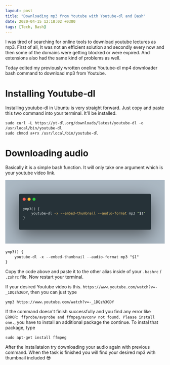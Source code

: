 ```yaml
---
layout: post
title: "Downloading mp3 from Youtube with Youtube-dl and Bash"
date: 2020-04-15 12:18:02 +0300
tags: [Tech, Bash]
---
```


I was tired of searching for online tools to download youtube lectures as mp3. First of all, It was not an efficient 
solution and secondly every now and then some of the domains were getting blocked or were expired. And extensions also had
the same kind of problems as well.

Today edited my previously wrotten oneline Youtube-dl mp4 downloader bash command to download mp3 from Youtube.

# Installing Youtube-dl
Installing youtube-dl in Ubuntu is very straight forward. Just copy and paste this two command into your terminal. It'll be installed.
```
sudo curl -L https://yt-dl.org/downloads/latest/youtube-dl -o /usr/local/bin/youtube-dl
sudo chmod a+rx /usr/local/bin/youtube-dl
```

# Downloading audio
Basically it is a simple bash function. It will only take one argument which is your youtube video link.

![Bash function for youtube-dl mp3](/assets/img/article/bash-youtube-mp3.png)

```
ymp3() {
	youtube-dl -x --embed-thumbnail --audio-format mp3 "$1"
}
```

Copy the code above and paste it to the other alias inside of your `.bashrc` / `.zshrc` file. Now restart your terminal. 

If your desired Youtube video is this. `https://www.youtube.com/watch?v=-_1DQzh3GDY`, then you can just type 

```
ymp3 https://www.youtube.com/watch?v=-_1DQzh3GDY
```

If the command doesn't finish successfully and you find any error like `ERROR: ffprobe/avprobe and ffmpeg/avconv not found. Please install one.`, you have to install an additional package the continue. To instal that package, type
```
sudo apt-get install ffmpeg
```
After the installataion try downloading your audio again with previous command.
When the task is finished you will find your desired mp3 with thumbnail included 😎️